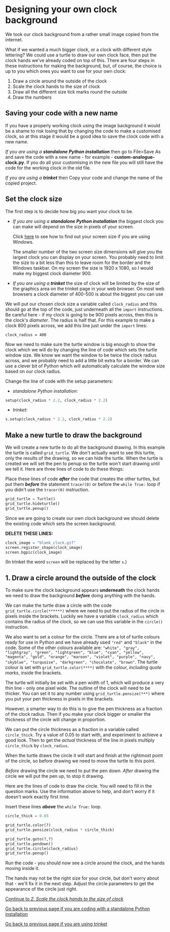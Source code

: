 # Designing your own clock background

We took our clock background from a rather small image copied from the internet.

What if we wanted a much bigger clock, or a clock with different style lettering? We could use a turtle to draw our own clock face, then put the clock hands we've already coded on top of this. There are four steps in these instructions for making the background, but, of course, the choice is up to you which ones you want to use for your own clock:

1. Draw a circle around the outside of the clock
2. Scale the clock hands to the size of clock
3. Draw all the different size tick marks round the outside
4. Draw the numbers

## Saving your code with a new name

If you have a properly working clock using the image background it would be a shame to risk losing that by changing the code to make a customised clock, so at this stage it would be a good idea to save the clock code with a new name.

_If you are using a **standalone Python installation**_ then go to File>Save As and save the code with a new name - for example - **custom-analogue-clock.py**. If you do all your customising in the new file you will still have the code for the working clock in the old file.

_If you are using a **trinket**_ then Copy your code and change the name of the copied project.

## Set the clock size

The first step is to decide how big you want your clock to be. 

- _If you are using a **standalone Python installation**_ the biggest clock you can make will  depend on the size in pixels of your screen.

   Click [here](SCREENSIZE.md) to see how to find out your screen size if you are using Windows.

   The smaller number of the two screen size dimensions will give you the largest clock you can display on your screen. You probably need to limit the size to a bit less than this to leave room for the border and the Windows taskbar. On my screen the size is 1920 x 1080, so I would make my biggest clock diameter 900.

- _If you are using a **trinket**_ the size of clock will be limited by the size of the graphics area on the trinket page in your web browser. On most web browsers a clock diameter of 400-500 is about the biggest you can use

We will put our chosen clock size a variable called ```clock_radius``` and this should go at the top of the code, just underneath all the ```import``` instructions. Be careful here - if my clock is going to be 900 pixels across, then this is the clock's *diameter*. The radius is half that. For this example to make a clock 800 pixels across, we add this line just under the ```import``` lines:

```
clock_radius = 400
```

Now we need to make sure the turtle window is big enough to show the clock which we will do by changing the line of code which sets the turtle window size. We know we want the window to be twice the clock radius across, and we probably need to add a little bit extra for a border. We can use a clever bit of Python which will automatically calculate the window size based on our clock radius.

Change the line of code with the setup parameters:

- _standalone Python installation_:

```python
setup(clock_radius * 2.2, clock_radius * 2.2)
```

- _trinket_:

```python
s.setup(clock_radius * 2.2, clock_radius * 2.2)
```

## Make a new turtle to draw the background

We will create a new turtle to do all the background drawing. In this example the turtle is called ```grid_turtle```. We don't actually want to see this turtle, only the results of the drawing, so we can hide the turtle. When the turtle is created we will set the pen to penup so the turtle won't start drawing until we tell it. Here are three lines of code to do these things:

Place these lines of code _**after**_ the code that creates the other turtles, but put them _**before**_ the statement ```tracer(0)``` or before the ```while True:``` loop if you didn't use the ```tracer(0)``` instruction.

```python
grid_turtle = Turtle()
grid_turtle.hideturtle()
grid_turtle.penup()
```

Since we are going to create our own clock background we should delete the existing code which sets the screen background.

**DELETE THESE LINES:**

```python
clock_image = "blank_clock.gif"
screen.register_shape(clock_image)
screen.bgpic(clock_image)
```
(In trinket the word ```screen``` will be replaced by the letter ```s```.)

## 1. Draw a circle around the outside of the clock

To make sure the clock background appears **underneath** the clock hands we need to draw the background _**before**_ doing anything with the hands.

We can make the turtle draw a circle with the code ```grid_turtle.circle(******)``` where we need to put the radius of the circle in pixels inside the brackets. Luckily we have a variable ```clock_radius``` which contains the radius of the clock, so we can use this variable in the ```circle()``` instruction.

We also want to set a colour for the circle. There are a lot of turtle colours ready for use in Python and we have already used ```"red"``` and ```"black"``` in the code. Some of the other colours available are: ```"white", "gray", "lightgray", "green", "lightgreen", "blue", "cyan", "yellow", "magenta", "gold", "orange", "maroon", "violet", "purple", "navy", "skyblue", "turquoise", "darkgreen", "chocolate", "brown"```. The turtle colour is set with ```grid_turtle.color(****)``` with the colour, _including quote marks_, inside the brackets.

The turtle will initially be set with a pen width of 1, which will produce a very thin line - only one pixel wide. The outline of the clock will need to be thicker. You can set it to any number using ```grid_turtle.pensize(***)``` where you put your pen thickness in pixels in the brackets. 

However, a smarter way to do this is to give the pen thickness as a fraction of the clock radius. Then if you make your clock bigger or smaller the thickness of the circle will change in proportion. 

We can put the circle thickness as a fraction in a variable called ```circle_thick```. Try a value of 0.05 to start with, and experiment to achieve a good look. Then to get the _actual_ thickness of the line in pixels  multiply ```circle_thick``` by ```clock_radius```.

When the turtle draws the circle it will start and finish at the rightmost point of the circle, so before drawing we need to move the turtle to this point.

_Before_ drawing the circle we need to put the pen down. _After_ drawing the circle we will put the pen up, to stop it drawing.

Here are the lines of code to draw the circle. You will need to fill in the question marks. Use the information above to help, and don't worry if it doesn't work exactly first time.

Insert these lines _**above**_ the ```while True:``` loop.

```python
circle_thick = 0.05

grid_turtle.color(?)
grid_turtle.pensize(clock_radius * circle_thick)

grid_turtle.goto(?,?)
grid_turtle.pendown()
grid_turtle.circle(clock_radius)
grid_turtle.penup()
```

Run the code - you should now see a circle around the clock, and the hands moving inside it.

The hands may not be the right size for your circle, but don't worry about that - we'll fix it in the next step. Adjust the circle parameters to get the appearance of the circle just right.

[Continue to _2. Scale the clock hands to the size of clock_](README7.md)

[Go back to previous page if you are coding with a standalone Python installation](../Step6-Making-the-hands-move)

[Go back to previous page if you are using trinket](../Step6-Making-the-hands-move/README_trinket.md)
